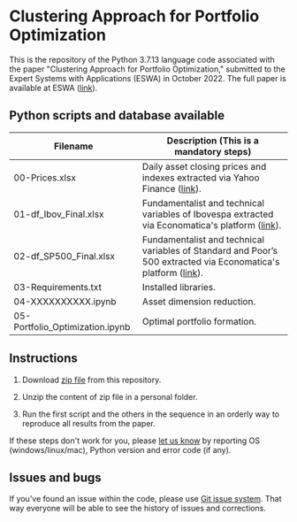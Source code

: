 # Clustering Approach for Portfolio Optimization
This is the repository of the Python 3.7.13 language code associated with the paper "Clustering Approach for Portfolio Optimization," submitted to the Expert Systems with Applications (ESWA) in October 2022. The full paper is available at ESWA  ([link](https://www.sciencedirect.com/journal/expert-systems-with-applications)).

## Python scripts and database available 

| Filename                              | Description (**This is a mandatory steps**)                                                     |
|---------------------------------------|-------------------------------------------------------------------------------------------------|
| 00-Prices.xlsx                        | Daily asset closing prices and indexes extracted via Yahoo Finance ([link](https://finance.yahoo.com)).|
| 01-df_Ibov_Final.xlsx                 | Fundamentalist and technical variables of Ibovespa extracted via Economatica's platform ([link](https://economatica.com/)).|
| 02-df_SP500_Final.xlsx                | Fundamentalist and technical variables of Standard and Poor’s 500 extracted via Economatica's platform ([link](https://economatica.com/)).|
| 03-Requirements.txt                   | Installed libraries.|
| 04-XXXXXXXXXX.ipynb                   | Asset dimension reduction.|
| 05-Portfolio_Optimization.ipynb       | Optimal portfolio formation.|

## Instructions
1) Download [zip file](https://github.com/ComputerFinance/ESWA/archive/master.zip) from this repository.

2) Unzip the content of zip file in a personal folder.

3) Run the first script and the others in the sequence in an orderly way to reproduce all results from the paper.

If these steps don't work for you, please [let us know](https://github.com/ComputerFinance/ESWA/issues) by reporting OS (windows/linux/mac), Python version and error code (if any).

## Issues and bugs

If you've found an issue within the code, please use [Git issue system](https://github.com/ComputerFinance/ESWA/issues). That way everyone will be able to see the history of issues and corrections.
